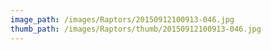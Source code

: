 ```yaml
---
image_path: /images/Raptors/20150912100913-046.jpg
thumb_path: /images/Raptors/thumb/20150912100913-046.jpg
---
```

